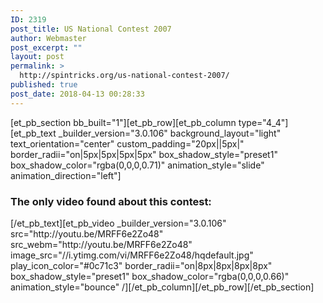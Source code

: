 ```yaml
---
ID: 2319
post_title: US National Contest 2007
author: Webmaster
post_excerpt: ""
layout: post
permalink: >
  http://spintricks.org/us-national-contest-2007/
published: true
post_date: 2018-04-13 00:28:33
---
```

[et_pb_section bb_built="1"][et_pb_row][et_pb_column type="4_4"][et_pb_text _builder_version="3.0.106" background_layout="light" text_orientation="center" custom_padding="20px||5px|" border_radii="on|5px|5px|5px|5px" box_shadow_style="preset1" box_shadow_color="rgba(0,0,0,0.71)" animation_style="slide" animation_direction="left"]
<h3>The only video found about this contest:</h3>
[/et_pb_text][et_pb_video _builder_version="3.0.106" src="http://youtu.be/MRFF6e2Zo48" src_webm="http://youtu.be/MRFF6e2Zo48" image_src="//i.ytimg.com/vi/MRFF6e2Zo48/hqdefault.jpg" play_icon_color="#0c71c3" border_radii="on|8px|8px|8px|8px" box_shadow_style="preset1" box_shadow_color="rgba(0,0,0,0.66)" animation_style="bounce" /][/et_pb_column][/et_pb_row][/et_pb_section]